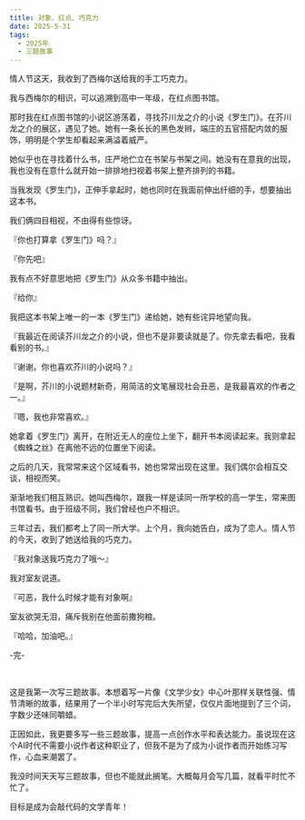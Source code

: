 ```yaml
---
title: 对象、红点、巧克力
date: 2025-5-31
tags:
  - 2025年
  - 三题故事
---
```


情人节这天，我收到了西梅尔送给我的手工巧克力。

我与西梅尔的相识，可以追溯到高中一年级，在红点图书馆。

那时我在红点图书馆的小说区游荡着，寻找芥川龙之介的小说《罗生门》。在芥川龙之介的展区，遇见了她。她有一条长长的黑色发辫，端庄的五官搭配内敛的服饰，明明是个学生却看起来满溢着威严。

她似乎也在寻找着什么书，庄严地伫立在书架与书架之间。她没有在意我的出现，我也没有在意什么就开始一排排地扫视着书架上整齐排列的书籍。

当我发现《罗生门》，正伸手拿起时，她也同时在我面前伸出纤细的手，想要抽出这本书。

我们俩四目相视，不由得有些惊讶。

『你也打算拿《罗生门》吗？』

『你先吧』

我有点不好意思地把《罗生门》从众多书籍中抽出。

『给你』

我把这本书架上唯一的一本《罗生门》递给她，她有些诧异地望向我。

『我最近在阅读芥川龙之介的小说，但也不是非要读就是了。你先拿去看吧，我看看别的书。』

『谢谢。你也喜欢芥川的小说吗？』

『是啊，芥川的小说题材新奇，用简洁的文笔展现社会丑恶，是我最喜欢的作者之一。』

『嗯，我也非常喜欢。』

她拿着《罗生门》离开，在附近无人的座位上坐下，翻开书本阅读起来。我则拿起《蜘蛛之丝》在离他不远的位置坐下阅读。

之后的几天，我常常来这个区域看书，她也常常出现在这里。我们偶尔会相互交谈，相视而笑。

渐渐地我们相互熟识。她叫西梅尔，跟我一样是读同一所学校的高一学生，常来图书馆看书。由于班级不同，我们曾经也户不相识。

三年过去，我们都考上了同一所大学。上个月，我向她告白，成为了恋人。情人节的今天，收到了她送给我的巧克力。

『我对象送我巧克力了哦～』

我对室友说道。

『可恶，我什么时候才能有对象啊』

室友欲哭无泪，痛斥我别在他面前撒狗粮。

『哈哈，加油吧。』

-完-

<br>

这是我第一次写三题故事。本想着写一片像《文学少女》中心叶那样关联性强、情节清晰的故事，结果用了一个半小时写完后大失所望，仅仅片面地提到了三个词，字数少还味同嚼蜡。

正因如此，我更要多写一些三题故事，提高一点创作水平和表达能力。虽说现在这个AI时代不需要小说作者这种职业了，但我不是为了成为小说作者而开始练习写作，心血来潮罢了。

我没时间天天写三题故事，但也不能就此搁笔。大概每月会写几篇，就看平时忙不忙了。

目标是成为会敲代码的文学青年！
